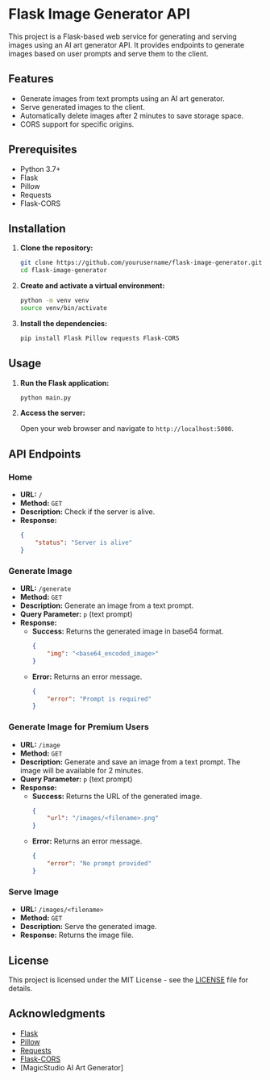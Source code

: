 # Flask Image Generator API

This project is a Flask-based web service for generating and serving images using an AI art generator API. It provides endpoints to generate images based on user prompts and serve them to the client.

## Features

- Generate images from text prompts using an AI art generator.
- Serve generated images to the client.
- Automatically delete images after 2 minutes to save storage space.
- CORS support for specific origins.

## Prerequisites

- Python 3.7+
- Flask
- Pillow
- Requests
- Flask-CORS

## Installation

1. **Clone the repository:**

    ```bash
    git clone https://github.com/yourusername/flask-image-generator.git
    cd flask-image-generator
    ```

2. **Create and activate a virtual environment:**

    ```bash
    python -m venv venv
    source venv/bin/activate
    ```

3. **Install the dependencies:**

    ```bash
    pip install Flask Pillow requests Flask-CORS
    ```

## Usage

1. **Run the Flask application:**

    ```bash
    python main.py
    ```

2. **Access the server:**

    Open your web browser and navigate to `http://localhost:5000`.

## API Endpoints

### Home

- **URL:** `/`
- **Method:** `GET`
- **Description:** Check if the server is alive.
- **Response:**
    ```json
    {
        "status": "Server is alive"
    }
    ```

### Generate Image

- **URL:** `/generate`
- **Method:** `GET`
- **Description:** Generate an image from a text prompt.
- **Query Parameter:** `p` (text prompt)
- **Response:**
    - **Success:** Returns the generated image in base64 format.
        ```json
        {
            "img": "<base64_encoded_image>"
        }
        ```
    - **Error:** Returns an error message.
        ```json
        {
            "error": "Prompt is required"
        }
        ```

### Generate Image for Premium Users

- **URL:** `/image`
- **Method:** `GET`
- **Description:** Generate and save an image from a text prompt. The image will be available for 2 minutes.
- **Query Parameter:** `p` (text prompt)
- **Response:**
    - **Success:** Returns the URL of the generated image.
        ```json
        {
            "url": "/images/<filename>.png"
        }
        ```
    - **Error:** Returns an error message.
        ```json
        {
            "error": "No prompt provided"
        }
        ```

### Serve Image

- **URL:** `/images/<filename>`
- **Method:** `GET`
- **Description:** Serve the generated image.
- **Response:** Returns the image file.


## License

This project is licensed under the MIT License - see the [LICENSE](LICENSE) file for details.

## Acknowledgments

- [Flask](https://flask.palletsprojects.com/)
- [Pillow](https://python-pillow.org/)
- [Requests](https://docs.python-requests.org/en/master/)
- [Flask-CORS](https://flask-cors.readthedocs.io/en/latest/)
- [MagicStudio AI Art Generator]